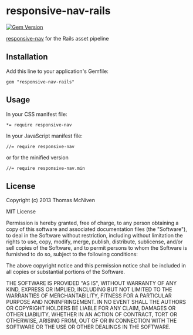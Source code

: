 # responsive-nav-rails

[![Gem Version](https://badge.fury.io/rb/responsive-nav-rails.png)](http://badge.fury.io/rb/responsive-nav-rails)

[responsive-nav](http://responsive-nav.com) for the Rails asset pipeline

## Installation

Add this line to your application's Gemfile:

    gem "responsive-nav-rails"

## Usage

In your CSS manifest file:

    *= require responsive-nav

In your JavaScript manifest file:

    //= require responsive-nav

or for the minified version
    
    //= require responsive-nav.min

## License 

Copyright (c) 2013 Thomas McNiven

MIT License

Permission is hereby granted, free of charge, to any person obtaining
a copy of this software and associated documentation files (the
"Software"), to deal in the Software without restriction, including
without limitation the rights to use, copy, modify, merge, publish,
distribute, sublicense, and/or sell copies of the Software, and to
permit persons to whom the Software is furnished to do so, subject to
the following conditions:

The above copyright notice and this permission notice shall be
included in all copies or substantial portions of the Software.

THE SOFTWARE IS PROVIDED "AS IS", WITHOUT WARRANTY OF ANY KIND,
EXPRESS OR IMPLIED, INCLUDING BUT NOT LIMITED TO THE WARRANTIES OF
MERCHANTABILITY, FITNESS FOR A PARTICULAR PURPOSE AND
NONINFRINGEMENT. IN NO EVENT SHALL THE AUTHORS OR COPYRIGHT HOLDERS BE
LIABLE FOR ANY CLAIM, DAMAGES OR OTHER LIABILITY, WHETHER IN AN ACTION
OF CONTRACT, TORT OR OTHERWISE, ARISING FROM, OUT OF OR IN CONNECTION
WITH THE SOFTWARE OR THE USE OR OTHER DEALINGS IN THE SOFTWARE.

